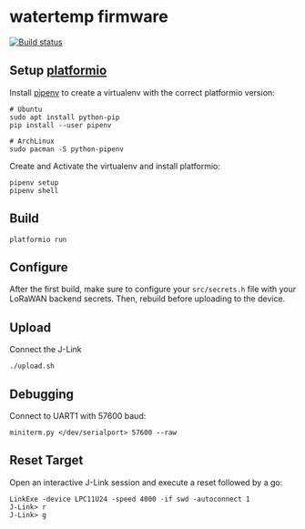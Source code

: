 # watertemp firmware

[![Build status](https://circleci.com/gh/gfroerli/firmware.svg?style=shield&circle-token=:circle-token)](https://circleci.com/gh/gfroerli/firmware)

## Setup [platformio](http://platformio.org)

Install [pipenv](https://github.com/pypa/pipenv) to create a virtualenv with
the correct platformio version:
```
# Ubuntu
sudo apt install python-pip
pip install --user pipenv

# ArchLinux
sudo pacman -S python-pipenv
```

Create and Activate the virtualenv and install platformio:
```
pipenv setup
pipenv shell
```

## Build

```
platformio run
```

## Configure

After the first build, make sure to configure your `src/secrets.h` file with
your LoRaWAN backend secrets. Then, rebuild before uploading to the device.

## Upload

Connect the J-Link

```
./upload.sh
```

## Debugging

Connect to UART1 with 57600 baud:

    miniterm.py </dev/serialport> 57600 --raw

## Reset Target

Open an interactive J-Link session and execute a reset followed by a go:
```
LinkExe -device LPC11U24 -speed 4000 -if swd -autoconnect 1
J-Link> r
J-Link> g
```

